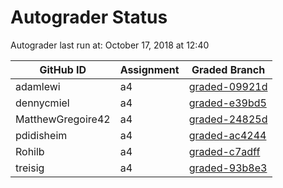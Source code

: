 # Autograder Status
Autograder last run at: October 17, 2018 at 12:40

| GitHub ID | Assignment | Graded Branch |
|-----------|------------|---------------|
| adamlewi | a4 | [graded-09921d](https://github.com/Fall2018COMP401-001/a4-adamlewi/tree/graded-09921d) | 
| dennycmiel | a4 | [graded-e39bd5](https://github.com/Fall2018COMP401-001/a4-dennycmiel/tree/graded-e39bd5) | 
| MatthewGregoire42 | a4 | [graded-24825d](https://github.com/Fall2018COMP401-001/a4-MatthewGregoire42/tree/graded-24825d) | 
| pdidisheim | a4 | [graded-ac4244](https://github.com/Fall2018COMP401-001/a4-pdidisheim/tree/graded-ac4244) | 
| Rohilb | a4 | [graded-c7adff](https://github.com/Fall2018COMP401-001/a4-Rohilb/tree/graded-c7adff) | 
| treisig | a4 | [graded-93b8e3](https://github.com/Fall2018COMP401-001/a4-treisig/tree/graded-93b8e3) | 
